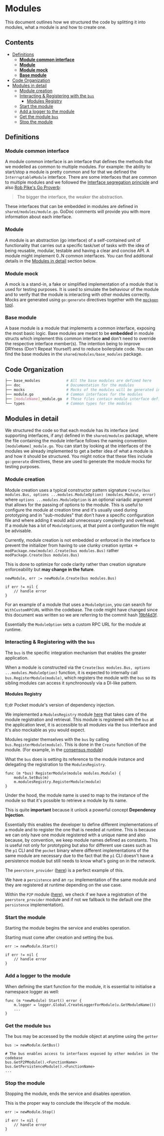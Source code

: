 # Modules <!-- omit in toc -->

This document outlines how we structured the code by splitting it into modules, what a module is and how to create one.

## Contents <!-- omit in toc -->

- [Definitions](#definitions)
	- [**Module common interface**](#module-common-interface)
	- [**Module**](#module)
	- [**Module mock**](#module-mock)
	- [**Base module**](#base-module)
- [Code Organization](#code-organization)
- [Modules in detail](#modules-in-detail)
	- [Module creation](#module-creation)
	- [Interacting \& Registering with the `bus`](#interacting--registering-with-the-bus)
		- [Modules Registry](#modules-registry)
	- [Start the module](#start-the-module)
	- [Add a logger to the module](#add-a-logger-to-the-module)
	- [Get the module `bus`](#get-the-module-bus)
	- [Stop the module](#stop-the-module)

## Definitions

### **Module common interface**

A module common interface is an interface that defines the methods that we modelled as common to multiple modules. For example: the ability to start/stop a module is pretty common and for that we defined the `InterruptableModule` interface.
There are some interfaces that are common to multiple modules and we followed the [Interface segregation principle](https://en.wikipedia.org/wiki/Interface_segregation_principle) and also [Rob Pike's Go Proverb](https://youtu.be/PAAkCSZUG1c?t=317):

> The bigger the interface, the weaker the abstraction.

These interfaces that can be embedded in modules are defined in `shared/modules/module.go`. GoDoc comments will provide you with more information about each interface.

### **Module**

A module is an abstraction (go interface) of a self-contained unit of functionality that carries out a specific task/set of tasks with the idea of being reusable, modular, testable and having a clear and concise API. A module might implement 0..N common interfaces. You can find additional details in the [Modules in detail](#modules-in-detail) section below.

### **Module mock**

A mock is a stand-in, a fake or simplified implementation of a module that is used for testing purposes. It is used to simulate the behaviour of the module and to verify that the module is interacting with other modules correctly. Mocks are generated using `go:generate` directives together with the [`mockgen` tool](https://pkg.go.dev/github.com/golang/mock#readme-running-mockgen).

### **Base module**

A base module is a module that implements a common interface, exposing the most basic logic. Base modules are meant to be **embedded** in module structs which implement this common interface **and** don't need to override the respective interface member(s). The intention being to improve DRYness (Don't Repeat Yourself) and to reduce boilerplate code. You can find the base modules in the `shared/modules/base_modules` package.

## Code Organization

```bash
├── base_modules            # All the base modules are defined here
├── doc			            # Documentation for the modules
├── mocks                   # Mocks of the modules will be generated in this folder
├── module.go   	        # Common interfaces for the modules
├── [moduleName]_module.go  # These files contain module interface definitions
└── types                   # Common types for the modules
```

## Modules in detail

We structured the code so that each module has its interface (and supporting interfaces, if any) defined in the `shared/modules` package, where the file containing the module interface follows the naming convention `[moduleName]_module.go`.
You can start by looking at the interfaces of the modules we already implemented to get a better idea of what a module is and how it should be structured.
You might notice that these files include `go:generate` directives, these are used to generate the module mocks for testing purposes.

### Module creation

Module creation uses a typical constructor pattern signature `Create(bus modules.Bus, options ...modules.ModuleOption) (modules.Module, error)` where `options ...modules.ModuleOption` is an optional variadic argument that allows for the passing of options to the module.
This is useful to configure the module at creation time and it's usually used during prototyping and in "sub-modules" that don't have a specific configuration file and where adding it would add unnecessary complexity and overhead. If a module has a lot of `ModuleOption`s, at that point a configuration file might be advisable.

Currently, module creation is not embedded or enforced in the interface to prevent the initializer from having to use
clunky creation syntax -> `modPackage.new(module).Create(bus modules.Bus)` rather `modPackage.Create(bus modules.Bus)`

This is done to optimize for code clarity rather than creation signature enforceability but **may change in the future**.

```golang
newModule, err := newModule.Create(bus modules.Bus)

if err != nil {
	// handle error
}
```

For an example of a module that uses a `ModuleOption`, you can search for `WithCustomRPCURL` within the codebase. The code might have changed since this document was written so we are referring to the commit hash [19bf4d3f](https://github.com/pokt-network/pocket/tree/19bf4d3f6507f5d406d9fafdb69b81359bccf110).

Essentially the `ModuleOption` sets a custom RPC URL for the module at runtime.


### Interacting & Registering with the `bus`

The `bus` is the specific integration mechanism that enables the greater application.

When a module is constructed via the `Create(bus modules.Bus, options ...modules.ModuleOption)` function, it is expected to internally call `bus.RegisterModule(module)`, which registers the module with the `bus` so its sibling modules can access it synchronously via a DI-like pattern.

#### Modules Registry

tl;dr Pocket module's version of dependency injection.

We implemented a `ModulesRegistry` module [here](https://github.com/pokt-network/pocket/blob/19bf4d3f6507f5d406d9fafdb69b81359bccf110/runtime/modules_registry.go) that takes care of the module registration and retrieval.
This module is registered with the `bus` at the application level, it is accessible to all modules via the `bus` interface and it's also mockable as you would expect.

Modules register themselves with the `bus` by calling `bus.RegisterModule(module)`. This is done in the `Create` function of the module. (For example, in the [consensus module](https://github.com/pokt-network/pocket/blob/19bf4d3f6507f5d406d9fafdb69b81359bccf110/consensus/module.go#L146))


What the `bus` does is setting its reference to the module instance and delegating the registration to the `ModulesRegistry`.

```golang
func (m *bus) RegisterModule(module modules.Module) {
	module.SetBus(m)
	m.modulesRegistry.RegisterModule(module)
}
```

Under the hood, the module name is used to map to the instance of the module so that it's possible to retrieve a module by its name.

This is quite **important** because it unlock a powerful concept **Dependency Injection**.

Essentially this enables the developer to define different implementations of a module and to register the one that is needed at runtime. This is because we can only have one module registered with a unique name and also because, by convention, we keep module names defined as constants.
This is useful not only for prototyping but also for different use cases such as the `p1` CLI and the `pocket` binary where different implementations of the same module are necessary due to the fact that the `p1` CLI doesn't have a persistence module but still needs to know what's going on in the network.

The `peerstore_provider` ([here](https://github.com/pokt-network/pocket/tree/19bf4d3f6507f5d406d9fafdb69b81359bccf110/p2p/providers/peerstore_provider)) is a perfect example of this.

We have a `persistence` and an `rpc` implementation of the same module and they are registered at runtime depending on the use case.

Within the `P2P` module ([here](https://github.com/pokt-network/pocket/blob/19bf4d3f6507f5d406d9fafdb69b81359bccf110/p2p/module.go#L84-L88)), we check if we have a registration of the `peerstore_provider` module and if not we fallback to the default one (the `persistence` implementation).

### Start the module

Starting the module begins the service and enables operation.

Starting must come after creation and setting the bus.

```golang
err := newModule.Start()

if err != nil {
	// handle error
}
```

### Add a logger to the module

<!-- DISCUSS: I believe we should change this convention, to me it's more semantic if logging is configured during construction/initialization and not during `Start` (which some modules might not even have if they don't implement `InterruptableModule`). I believe that a better approach is summarized here: https://github.com/pokt-network/pocket/blob/8bee148f3b0e768154be4bce02e94813c9382aac/state_machine/module.go#L29-L32 -->

When defining the start function for the module, it is essential to initialise a namespace logger as well:

```golang
func (m *newModule) Start() error {
    m.logger = logger.Global.CreateLoggerForModule(u.GetModuleName())
    ...
}
```

### Get the module `bus`

The bus may be accessed by the module object at anytime using the `getter`

```golang
bus := newModule.GetBus()

# The bus enables access to interfaces exposed by other modules in the codebase
bus.GetP2PModule().<FunctionName>
bus.GetPersistenceModule().<FunctionName>
...
```

### Stop the module

Stopping the module, ends the service and disables operation.

This is the proper way to conclude the lifecycle of the module.

```golang
err := newModule.Stop()

if err != nil {
	// handle error
}
```

<!-- GITHUB_WIKI: shared/modules/readme -->

